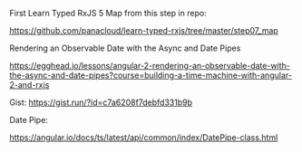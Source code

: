 First Learn Typed RxJS 5 Map from this step in repo:

https://github.com/panacloud/learn-typed-rxjs/tree/master/step07_map

Rendering an Observable Date with the Async and Date Pipes

https://egghead.io/lessons/angular-2-rendering-an-observable-date-with-the-async-and-date-pipes?course=building-a-time-machine-with-angular-2-and-rxjs

Gist: 
https://gist.run/?id=c7a6208f7debfd331b9b


Date Pipe:

https://angular.io/docs/ts/latest/api/common/index/DatePipe-class.html